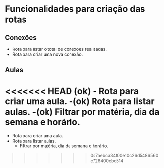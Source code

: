# Funcionalidades para criação das rotas

## Conexões 

- Rota para listar o total de conexões realizadas.
- Rota para criar uma nova conexão.


## Aulas 

<<<<<<< HEAD
(ok) - Rota para criar uma aula. 
-(ok) Rota para listar aulas.
    -(ok) Filtrar por matéria, dia da semana e horário.
=======
- Rota para criar uma aula. 
- Rota para listar aulas.
    - Filtrar por matéria, dia da semana e horário.

>>>>>>> 0c7aebca34f00e10c26d5486560c726400cbd514
